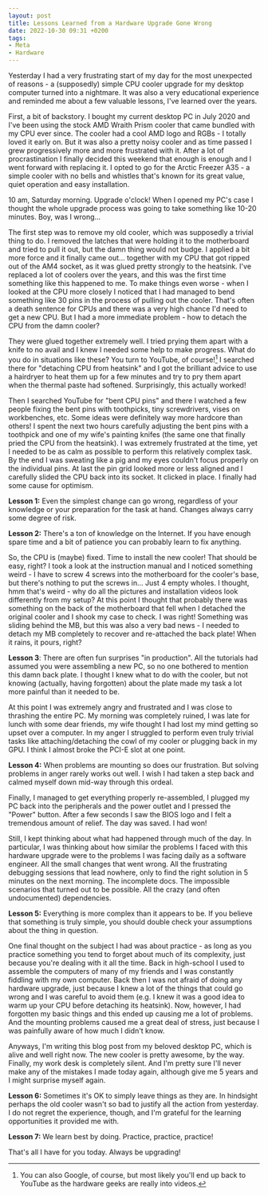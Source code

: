 ```yaml
---
layout: post
title: Lessons Learned from a Hardware Upgrade Gone Wrong
date: 2022-10-30 09:31 +0200
tags:
- Meta
- Hardware
---
```


Yesterday I had a very frustrating start of my day for the most
unexpected of reasons - a (supposedly) simple CPU cooler upgrade for my
desktop computer turned into a nightmare. It was also a very educational
experience and reminded me about a few valuable lessons, I've learned
over the years.

First, a bit of backstory. I bought my current desktop PC in July 2020 and I've
been using the stock AMD Wraith Prism cooler that came bundled with my CPU ever
since. The cooler had a cool AMD logo and RGBs - I totally loved it early on. But it was
also a pretty noisy cooler and as time passed I grew progressively more and more
frustrated with it. After a lot of procrastination I finally decided this
weekend that enough is enough and I went forward with replacing it.  I opted to
go for the Arctic Freezer A35 - a simple cooler with no bells and whistles
that's known for its great value, quiet operation and easy installation.

10 am, Saturday morning. Upgrade o'clock! When I opened my PC's case I thought
the whole upgrade process was going to take something like 10-20 minutes. Boy,
was I wrong...

The first step was to remove my old cooler, which was supposedly a trivial thing
to do. I removed the latches that were holding it to the motherboard and
tried to pull it out, but the damn thing would not budge. I applied a bit more
force and it finally came out... together with my CPU that got ripped out of the
AM4 socket, as it was glued pretty strongly to the heatsink. I've replaced a lot
of coolers over the years, and this was the first time something like this
happened to me. To make things even worse - when I looked at the CPU more
closely I noticed that I had managed to bend something like 30 pins in the
process of pulling out the cooler. That's often a death sentence for CPUs and
there was a very high chance I'd need to get a new CPU. But I had a more
immediate problem - how to detach the CPU from the damn cooler?

They were glued together extremely well. I tried prying them apart with a knife
to no avail and I knew I needed some help to make progress. What do you do in
situations like these? You turn to YouTube, of course![^1] I searched there for
"detaching CPU from heatsink" and I got the brilliant advice to use a hairdryer
to heat them up for a few minutes and try to pry them apart when the thermal
paste had softened. Surprisingly, this actually worked!

Then I searched YouTube for "bent CPU pins" and there I watched a few people
fixing the bent pins with toothpicks, tiny screwdrivers, vises on workbenches,
etc. Some ideas were definitely way more hardcore than others! I spent the next
two hours carefully adjusting the bent pins with a toothpick and one of my
wife's painting knifes (the same one that finally pried the CPU from the
heatsink). I was extremely frustrated at the time, yet I needed to be as calm as
possible to perform this relatively complex task. By the end I was sweating like
a pig and my eyes couldn't focus properly on the individual pins. At last the
pin grid looked more or less aligned and I carefully slided the CPU back into its
socket. It clicked in place. I finally had some cause for optimism.

**Lesson 1:** Even the simplest change can go wrong, regardless of your knowledge or
your preparation for the task at hand. Changes always carry some degree of risk.

**Lesson 2:** There's a ton of knowledge on the Internet. If you have enough spare
time and a bit of patience you can probably learn to fix anything.

So, the CPU is (maybe) fixed. Time to install the new cooler! That should be
easy, right? I took a look at the instruction manual and I noticed something
weird - I have to screw 4 screws into the motherboard for the cooler's base, but
there's nothing to put the screws in... Just 4 empty wholes. I thought, hmm
that's weird - why do all the pictures and installation videos look differently
from my setup? At this point I thought that probably there was something on the
back of the motherboard that fell when I detached the original cooler and I
shook my case to check. I was right! Something was sliding behind the MB, but
this was also a very bad news - I needed to detach my MB completely to recover
and re-attached the back plate! When it rains, it pours, right?

**Lesson 3**: There are often fun surprises "in production". All the tutorials
had assumed you were assembling a new PC, so no one bothered to mention this
damn back plate. I thought I knew what to do with the cooler, but not knowing
(actually, having forgotten) about the plate made my task a lot more painful
than it needed to be.

At this point I was extremely angry and frustrated and I was close to thrashing
the entire PC. My morning was completely ruined, I was late for lunch with some
dear friends, my wife thought I had lost my mind getting so upset over a
computer. In my anger I struggled to perform even truly trivial tasks like
attaching/detaching the cowl of my cooler or plugging back in my GPU. I think I
almost broke the PCI-E slot at one point.

**Lesson 4:** When problems are mounting so does our frustration. But solving
problems in anger rarely works out well. I wish I had taken a step back and
calmed myself down mid-way through this ordeal.

Finally, I managed to get everything properly re-assembled, I plugged my PC back
into the peripherals and the power outlet and I pressed the "Power"
button. After a few seconds I saw the BIOS logo and I felt a tremendous amount
of relief. The day was saved. I had won!

Still, I kept thinking about what had happened through much of the day. In
particular, I was thinking about how similar the problems I faced with this
hardware upgrade were to the problems I was facing daily as a software
engineer. All the small changes that went wrong. All the frustrating debugging
sessions that lead nowhere, only to find the right solution in 5 minutes on the
next morning. The incomplete docs. The impossible scenarios that turned out to
be possible. All the crazy (and often undocumented) dependencies.

**Lesson 5:** Everything is more complex than it appears to be. If you believe
that something is truly simple, you should double check your assumptions about
the thing in question.

One final thought on the subject I had was about practice - as long as you
practice something you tend to forget about much of its complexity, just because
you're dealing with it all the time. Back in high-school I used to assemble the
computers of many of my friends and I was constantly fiddling with my own
computer. Back then I was not afraid of doing any hardware upgrade, just because
I knew a lot of the things that could go wrong and I was careful to avoid them
(e.g. I knew it was a good idea to warm up your CPU before detaching its
heatsink). Now, however, I had forgotten my basic things and this ended up
causing me a lot of problems. And the mounting problems caused me a great deal
of stress, just because I was painfully aware of how much I didn't know.

Anyways, I'm writing this blog post from my beloved desktop PC, which is
alive and well right now. The new cooler is pretty awesome, by the way. Finally,
my work desk is completely silent. And I'm pretty sure I'll never make any of
the mistakes I made today again, although give me 5 years and I might surprise
myself again.

**Lesson 6:** Sometimes it's OK to simply leave things as they are. In hindsight
perhaps the old cooler wasn't so bad to justify all the action from yesterday.
I do not regret the experience, though, and I'm grateful for the learning
opportunities it provided me with.

**Lesson 7:** We learn best by doing. Practice, practice, practice!

That's all I have for you today. Always be upgrading!

[^1]: You can also Google, of course, but most likely you'll end up back to YouTube as the hardware geeks are really into videos.
